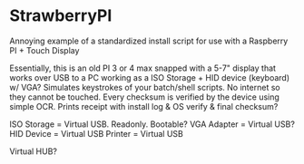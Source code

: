 # StrawberryPI
Annoying example of a standardized install script for use with a Raspberry PI + Touch Display

Essentially, this is an old PI 3 or 4 max snapped with a 5-7" display that works over USB to a PC working as a ISO Storage + HID device (keyboard) w/ VGA? Simulates keystrokes of your batch/shell scripts. No internet so they cannot be touched. Every checksum is verified by the device using simple OCR. Prints receipt with install log & OS verify & final checksum?

ISO Storage = Virtual USB. Readonly. Bootable?
VGA Adapter = Virtual USB?
HID Device  = Virtual USB
Printer     = Virtual USB

Virtual HUB?
